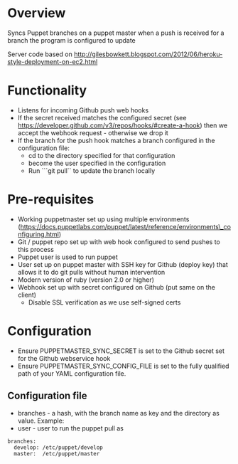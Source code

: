 # Overview

Syncs Puppet branches on a puppet master when a push is received for a branch the program is configured to update

Server code based on http://gilesbowkett.blogspot.com/2012/06/heroku-style-deployment-on-ec2.html

# Functionality

* Listens for incoming Github push web hooks
* If the secret received matches the configured secret (see https://developer.github.com/v3/repos/hooks/#create-a-hook) then we accept the webhook request - otherwise we drop it
* If the branch for the push hook matches a branch configured in the configuration file:
  * cd to the directory specified for that configuration
  * become the user specified in the configuration
  * Run ```git pull`` to update the branch locally

# Pre-requisites

* Working puppetmaster set up using multiple environments (https://docs.puppetlabs.com/puppet/latest/reference/environments\_configuring.html)
* Git / puppet repo set up with web hook configured to send pushes to this process
* Puppet user is used to run puppet
* User set up on puppet master with SSH key for Github (deploy key) that allows it to do git pulls without human intervention
* Modern version of ruby (version 2.0 or higher)
* Webhook set up with secret configured on Github (put same on the client)
  * Disable SSL verification as we use self-signed certs

# Configuration

* Ensure PUPPETMASTER\_SYNC\_SECRET is set to the Github secret set for the Github webservice hook
* Ensure PUPPETMASTER\_SYNC\_CONFIG\_FILE is set to the fully qualified path of your YAML configuration file.

## Configuration file

* branches - a hash, with the branch name as key and the directory as value. Example:
* user - user to run the puppet pull as

```
branches:
  develop: /etc/puppet/develop
  master:  /etc/puppet/master
```

